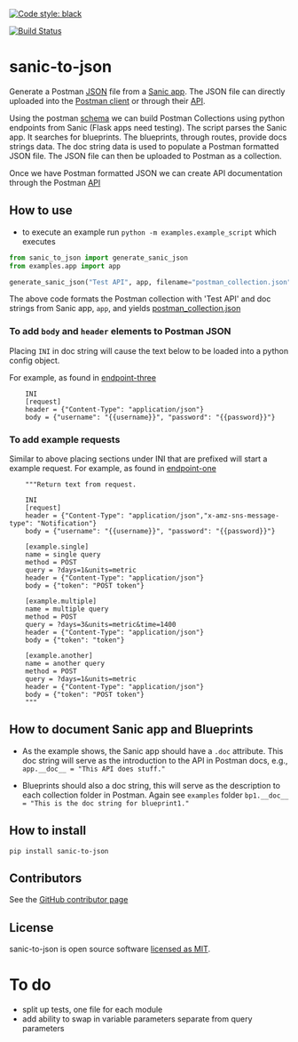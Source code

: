 <a href="https://github.com/psf/black"><img alt="Code style: black" src="https://img.shields.io/badge/code%20style-black-000000.svg"></a>

[![Build Status](https://travis-ci.org/kountable/sanic-to-json.svg?branch=master)](https://travis-ci.org/kountable/sanic-to-json)

# sanic-to-json
Generate a Postman [JSON](http://json.org) file from a [Sanic app](https://sanic.readthedocs.io/en/latest/index.html#). The JSON file can directly uploaded into the [Postman client](https://www.getpostman.com) or through their [API](https://docs.api.getpostman.com/?version=latest#3190c896-4216-a0a3-aa38-a041d0c2eb72).  

Using the postman [schema](https://schema.getpostman.com/json/collection/v2.1.0/collection.json) we can build Postman Collections using python endpoints from Sanic (Flask apps need testing). The script parses the Sanic app. It searches for blueprints. The blueprints, through routes, provide docs strings data. The doc string data is used to populate a Postman formatted JSON file. The JSON file can then be uploaded to Postman as a collection. 

Once we have Postman formatted JSON we can create API documentation through the Postman [API](https://docs.api.getpostman.com/?version=latest#3190c896-4216-a0a3-aa38-a041d0c2eb72)

## How to use

- to execute an example run `python -m examples.example_script`
which executes
```python
from sanic_to_json import generate_sanic_json
from examples.app import app

generate_sanic_json("Test API", app, filename="postman_collection.json")
```
The above code formats the Postman collection with 'Test API' and doc strings from Sanic app, `app`, and yields [postman_collection.json](https://github.com/kountable/sanic-to-json/blob/master/postman_collection.json)

### To add `body` and `header` elements to Postman JSON 
Placing `INI` in doc string will cause the text below to be loaded into a python config object. 

For example, as found in [endpoint-three](https://github.com/kountable/sanic-to-json/blob/master/examples/blueprint_1.py)
```
    INI
    [request]
    header = {"Content-Type": "application/json"}
    body = {"username": "{{username}}", "password": "{{password}}"}
```

### To add example requests
Similar to above placing sections under INI that are prefixed will start a example request. 
For example, as found in [endpoint-one](https://github.com/kountable/sanic-to-json/blob/master/examples/blueprint_1.py)
```
    """Return text from request.
       
    INI
    [request]
    header = {"Content-Type": "application/json","x-amz-sns-message-type": "Notification"}
    body = {"username": "{{username}}", "password": "{{password}}"}

    [example.single]
    name = single query
    method = POST
    query = ?days=1&units=metric
    header = {"Content-Type": "application/json"}
    body = {"token": "POST token"}

    [example.multiple]
    name = multiple query
    method = POST
    query = ?days=3&units=metric&time=1400
    header = {"Content-Type": "application/json"}
    body = {"token": "token"}

    [example.another]
    name = another query
    method = POST
    query = ?days=1&units=metric
    header = {"Content-Type": "application/json"}
    body = {"token": "POST token"}
    """
```

## How to document Sanic app and Blueprints
- As the example shows, the Sanic app should have a `.doc` attribute. This doc string will serve as the introduction to the API in Postman docs, e.g., `app.__doc__ = "This API does stuff."`

- Blueprints should also a doc string, this will serve as the description to each collection folder in Postman. Again see `examples` folder
`bp1.__doc__ = "This is the doc string for blueprint1."`

## How to install 
`pip install sanic-to-json`

## Contributors
See the [GitHub contributor page](https://github.com/kountable/sanic-to-json/graphs/contributors)


## License
sanic-to-json is open source software [licensed as MIT](https://github.com/kountable/sanic-to-json/blob/master/LICENSE).


# To do 
- split up tests, one file for each module
- add ability to swap in variable parameters separate from query parameters